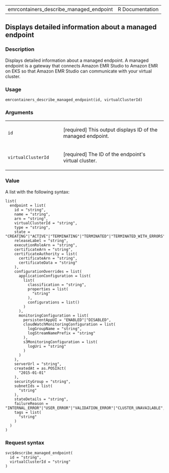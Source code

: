 <table style="width: 100%;">
<tbody>
<tr class="odd">
<td>emrcontainers_describe_managed_endpoint</td>
<td style="text-align: right;">R Documentation</td>
</tr>
</tbody>
</table>

## Displays detailed information about a managed endpoint

### Description

Displays detailed information about a managed endpoint. A managed
endpoint is a gateway that connects Amazon EMR Studio to Amazon EMR on
EKS so that Amazon EMR Studio can communicate with your virtual cluster.

### Usage

    emrcontainers_describe_managed_endpoint(id, virtualClusterId)

### Arguments

<table>
<colgroup>
<col style="width: 35%" />
<col style="width: 65%" />
</colgroup>
<tbody>
<tr class="odd">
<td><code
id="emrcontainers_describe_managed_endpoint_:_id">id</code></td>
<td><p>[required] This output displays ID of the managed
endpoint.</p></td>
</tr>
<tr class="even">
<td><code
id="emrcontainers_describe_managed_endpoint_:_virtualClusterId">virtualClusterId</code></td>
<td><p>[required] The ID of the endpoint's virtual cluster.</p></td>
</tr>
</tbody>
</table>

### Value

A list with the following syntax:

    list(
      endpoint = list(
        id = "string",
        name = "string",
        arn = "string",
        virtualClusterId = "string",
        type = "string",
        state = "CREATING"|"ACTIVE"|"TERMINATING"|"TERMINATED"|"TERMINATED_WITH_ERRORS",
        releaseLabel = "string",
        executionRoleArn = "string",
        certificateArn = "string",
        certificateAuthority = list(
          certificateArn = "string",
          certificateData = "string"
        ),
        configurationOverrides = list(
          applicationConfiguration = list(
            list(
              classification = "string",
              properties = list(
                "string"
              ),
              configurations = list()
            )
          ),
          monitoringConfiguration = list(
            persistentAppUI = "ENABLED"|"DISABLED",
            cloudWatchMonitoringConfiguration = list(
              logGroupName = "string",
              logStreamNamePrefix = "string"
            ),
            s3MonitoringConfiguration = list(
              logUri = "string"
            )
          )
        ),
        serverUrl = "string",
        createdAt = as.POSIXct(
          "2015-01-01"
        ),
        securityGroup = "string",
        subnetIds = list(
          "string"
        ),
        stateDetails = "string",
        failureReason = "INTERNAL_ERROR"|"USER_ERROR"|"VALIDATION_ERROR"|"CLUSTER_UNAVAILABLE",
        tags = list(
          "string"
        )
      )
    )

### Request syntax

    svc$describe_managed_endpoint(
      id = "string",
      virtualClusterId = "string"
    )

